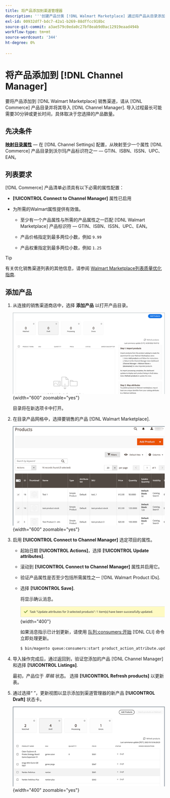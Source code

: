 ```yaml
---
title: 将产品添加到渠道管理器
description: '''创建产品分类 [!DNL Walmart Marketplace] 通过将产品从目录添加到Channel Manager中配置的销售渠道来进行销售。” '
exl-id: 00932df7-bdc7-42a1-b269-88dffcc918bc
source-git-commit: a3ae579c0eda0c27bf8eab9d0ac12919eaad494b
workflow-type: tm+mt
source-wordcount: '344'
ht-degree: 0%

---
```



# 将产品添加到 [!DNL Channel Manager]

要将产品添加到 [!DNL Walmart Marketplace] 销售渠道，请从 [!DNL Commerce] 产品目录并将其导入 [!DNL Channel Manager].
导入过程最长可能需要30分钟或更长时间，具体取决于您选择的产品数量。

## 先决条件

**[映射目录属性](map-catalog-attributes.md)** — 在 [!DNL Channel Settings] 配置，从映射至少一个属性 [!DNL Commerce] 产品目录到沃尔玛产品标识符之一 — GTIN、ISBN、ISSN、UPC、EAN。

## 列表要求

[!DNL Commerce] 产品清单必须具有以下必需的属性配置：

- **[!UICONTROL Connect to Channel Manager]** 属性已启用

- 为所需的Walmart属性提供有效值。

   - 至少有一个产品属性与所需的产品属性之一匹配 [!DNL Walmart Marketplace] 产品标识符 — GTIN、ISBN、ISSN、UPC、EAN。

   - 产品价格指定到最多两位小数，例如 `9.99`

   - 产品权重指定到最多两位小数，例如 `1.25`

>[!TIP]
>
>有关优化销售渠道列表的其他信息，请参阅 [Walmart Marketplace列表质量优化指南](https://marketplace.walmart.com/wp-content/uploads/2020/09/WMP_listing_quality_optimization_guide.pdf).

## 添加产品

1. 从连接的销售渠道商店中，选择 **添加产品** 以打开产品目录。

   ![将产品添加到Sales Channel商店](assets/add-initial-products-to-connected-channel.png){width="600" zoomable="yes"}

   目录将在新选项卡中打开。

1. 在目录产品网格中，选择要销售的产品 [!DNL Walmart Marketplace].

   ![将产品发送到销售渠道商店](assets/select-products-from-catalog.png){width="600" zoomable="yes"}

1. 启用 **[!UICONTROL Connect to Channel Manager]** 选定项目的属性。

   - 起始日期 **[!UICONTROL Actions]**，选择 **[!UICONTROL Update attributes]**.

   - 滚动到 **[!UICONTROL Connect to Channel Manager]** 属性并启用它。

   - 验证产品属性是否至少包括所需属性之一 [!DNL Walmart Product IDs].

   - 选择 **[!UICONTROL Save]**.

      将显示确认消息。

      ![产品从目录导入到销售渠道确认消息](assets/product-import-from-catalog-confirmation.png){width="400"}

      如果消息指示已计划更新，请使用 [队列:consumers:开始](https://experienceleague.adobe.com/docs/commerce-operations/configuration-guide/cli/start-message-queues.html) [!DNL CLI] 命令立即处理更新。

      ```bash
      $ bin/magento queue:consumers:start product_action_attribute.update
      ```

1. 导入操作完成后，通过返回到，验证您添加的产品 [!DNL Channel Manager] 和选择 **[!UICONTROL Listings]**.

   最初，产品位于 *草稿* 状态。 选择 **[!UICONTROL Refresh products]** 以更新表。

1. 通过选择“ ”，更新视图以显示添加到渠道管理器的新产品 **[!UICONTROL Draft]** 状态卡。

   ![产品已导入到连接的销售渠道](assets/products-in-marketplace-sales-channel.png){width="400" zoomable="yes"}


